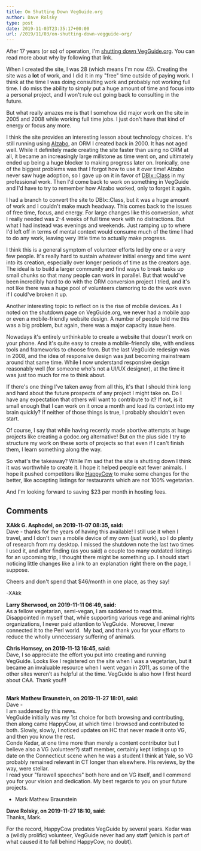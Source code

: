 ```yaml
---
title: On Shutting Down VegGuide.org
author: Dave Rolsky
type: post
date: 2019-11-03T23:35:17+00:00
url: /2019/11/03/on-shutting-down-vegguide-org/
---
```

After 17 years (or so) of operation, I'm [shutting down VegGuide.org][1]. You can read more about why by following that link.

When I created the site, I was 28 (which means I'm now 45). Creating the site was a **lot** of work, and I did it in my "free" time outside of paying work. I think at the time I was doing consulting work and probably not working full time. I do miss the ability to simply put a huge amount of time and focus into a personal project, and I won't rule out going back to consulting in the future.

But what really amazes me is that I somehow did major work on the site in 2005 and 2008 while working full time jobs. I just don't have that kind of energy or focus any more.

I think the site provides an interesting lesson about technology choices. It's still running using [Alzabo][2], an ORM I created back in 2000. It has not aged well. While it definitely made creating the site faster than using no ORM at all, it became an increasingly large millstone as time went on, and ultimately ended up being a huge blocker to making progress later on. Ironically, one of the biggest problems was that I forgot how to use it over time! Alzabo never saw huge adoption, so I gave up on it in favor of [DBIx::Class][3] in my professional work. Then I'd come back to work on something in VegGuide and I'd have to try to remember how Alzabo worked, only to forget it again.

I had a branch to convert the site to DBIx::Class, but it was a huge amount of work and I couldn't make much headway. This comes back to the issues of free time, focus, and energy. For large changes like this conversion, what I really needed was 2-4 weeks of full time work with no distractions. But what I had instead was evenings and weekends. Just ramping up to where I'd left off in terms of mental context would consume much of the time I had to do any work, leaving very little time to actually make progress.

I think this is a general symptom of volunteer efforts led by one or a very few people. It's really hard to sustain whatever initial energy and time went into its creation, especially over longer periods of time as the creators age. The ideal is to build a larger community and find ways to break tasks up small chunks so that many people can work in parallel. But that would've been incredibly hard to do with the ORM conversion project I tried, and it's not like there was a huge pool of volunteers clamoring to do the work even if I could've broken it up.

Another interesting topic to reflect on is the rise of mobile devices. As I noted on the shutdown page on VegGuide.org, we never had a mobile app or even a mobile-friendly website design. A number of people told me this was a big problem, but again, there was a major capacity issue here.

Nowadays it's entirely unthinkable to create a website that doesn't work on your phone. And it's quite easy to create a mobile-friendly site, with endless tools and frameworks to choose from. But the last VegGuide redesign was in 2008, and the idea of responsive design was just becoming mainstream around that same time. While I now understand responsive design reasonably well (for someone who's not a UI/UX designer), at the time it was just too much for me to think about.

If there's one thing I've taken away from all this, it's that I should think long and hard about the future prospects of any project I might take on. Do I have any expectation that others will want to contribute to it? If not, is it small enough that I can work on it once a month and load its context into my brain quickly? If neither of those things is true, I probably shouldn't even start.

Of course, I say that while having recently made abortive attempts at huge projects like creating a godoc.org alternative! But on the plus side I try to structure my work on these sorts of projects so that even if I can't finish them, I learn something along the way.

So what's the takeaway? While I'm sad that the site is shutting down I think it was worthwhile to create it. I hope it helped people eat fewer animals. I hope it pushed competitors like [HappyCow][4] to make some changes for the better, like accepting listings for restaurants which are not 100% vegetarian. 

And I'm looking forward to saving $23 per month in hosting fees.

 [1]: https://www.vegguide.org/site/shutdown
 [2]: https://metacpan.org/release/Alzabo
 [3]: https://metacpan.org/release/DBIx-Class
 [4]: https://www.happycow.net/

## Comments

**XAkk G. Asphodel, on 2019-11-07 08:35, said:**  
Dave - thanks for the years of having this available! I still use it when I travel, and I don't own a mobile device of my own (just work), so I do plenty of research from my desktop. I missed the shutdown note the last two times I used it, and after finding (as you said) a couple too many outdated listings for an upcoming trip, I thought there might be something up. I should start noticing little changes like a link to an explanation right there on the page, I suppose.

Cheers and don't spend that $46/month in one place, as they say!

-XAkk

**Larry Sherwood, on 2019-11-11 06:49, said:**  
As a fellow vegetarian, semi-vegan, I am saddened to read this. Disappointed in myself that, while supporting various vege and animal rights organizations, I never paid attention to VegGuide.  Moreover, I never connected it to the Perl world.  My bad, and thank you for your efforts to reduce the wholly unnecessary suffering of animals.

**Chris Homsey, on 2019-11-13 16:45, said:**  
Dave, I so appreciate the effort you put into creating and running VegGuide. Looks like I registered on the site when I was a vegetarian, but it became an invaluable resource when I went vegan in 2011, as some of the other sites weren’t as helpful at the time. VegGuide is also how I first heard about CAA. Thank you!!!  
&nbsp;

**Mark Mathew Braunstein, on 2019-11-27 18:01, said:**  
Dave -  
I am saddened by this news.  
VegGuide initially was my 1st choice for both browsing and contributing, then along came HappyCow, at which time I browsed and contributed to both. Slowly, slowly, I noticed updates on HC that never made it onto VG, and then you know the rest.  
Conde Kedar, at one time more than merely a content contributor but I believe also a VG (volunteer?) staff member, certainly kept listings up to date on the Connecticut scene when he was a student I think at Yale, so VG probably remained relevant in CT longer than elsewhere. His reviews, by the way, were stellar.   
I read your "farewell speeches" both here and on VG itself, and I commend you for your vision and dedication. My best regards to you on your future projects.  
- Mark Mathew Braunstein

**Dave Rolsky, on 2019-11-27 18:10, said:**  
Thanks, Mark.

For the record, HappyCow predates VegGuide by several years. Kedar was a (wildly prolific) volunteer, VegGuide never had any staff (which is part of what caused it to fall behind HappyCow, no doubt).
